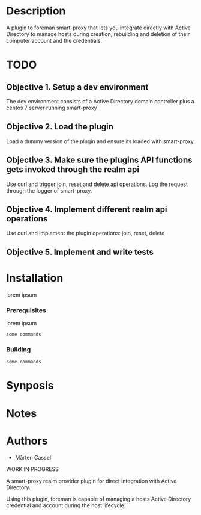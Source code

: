 # Description
A plugin to foreman smart-proxy that lets you 
integrate directly with Active Directory to manage hosts
during creation, rebuilding and deletion of their 
computer account and the credentials.

# TODO

## Objective 1. Setup a dev environment 

The dev environment consists of a Active Directory domain controller 
plus a centos 7 server running smart-proxy

## Objective 2. Load the plugin

Load a dummy version of the plugin and ensure its loaded with smart-proxy.

## Objective 3. Make sure the plugins API functions gets invoked through the realm api

Use curl and trigger join, reset and delete api operations. Log the request
through the logger of smart-proxy.

## Objective 4. Implement different realm api operations

Use curl and implement the plugin operations: join, reset, delete

## Objective 5. Implement and write tests

# Installation
lorem ipsum

### Prerequisites
lorem ipsum

```
some commands
```

### Building
```
some commands
```

# Synposis


# Notes

# Authors
* Mårten Cassel
 
 
WORK IN PROGRESS

A smart-proxy realm provider plugin for direct integration 
with Active Directory.

Using this plugin, foreman is capable of managing a hosts Active Directory
credential and account during the host lifecycle.


